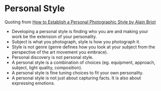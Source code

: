 # Personal Style

Quoting from [How to Establish a Personal Photographic Style by Alain Briot](https://luminous-landscape.com/how-to-establish-a-personal-photographic-style/)

* Developing a personal style is finding who you are and making your work be the extension of your personality.
* Subject is what you photograph, style is how you photograph it.
* Style is not genre (genre defines how you look at your subject from the perspective of the art movement you embrace).
* Personal discovery is not personal style.
* A personal style is a combination of choices (eg. equipment, approach, subject, light quality, composition).
* A personal style is fine tuning choices to fit your own personality.
* A personal style is not just about capturing facts. It is also about expressing emotions.
